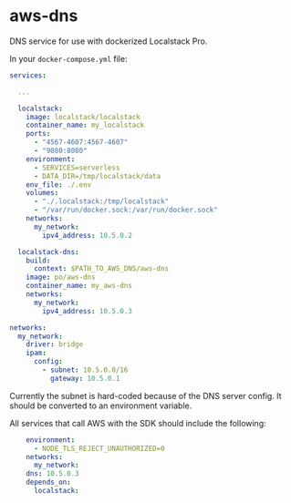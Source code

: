 # aws-dns
DNS service for use with dockerized Localstack Pro.

In your `docker-compose.yml` file:

```yml
services:

  ...

  localstack:
    image: localstack/localstack
    container_name: my_localstack
    ports:
      - "4567-4607:4567-4607"
      - "9080:8080"
    environment:
      - SERVICES=serverless
      - DATA_DIR=/tmp/localstack/data
    env_file: ./.env
    volumes:
      - "./.localstack:/tmp/localstack"
      - "/var/run/docker.sock:/var/run/docker.sock"
    networks:
      my_network:
        ipv4_address: 10.5.0.2

  localstack-dns:
    build:
      context: $PATH_TO_AWS_DNS/aws-dns
    image: po/aws-dns
    container_name: my_aws-dns
    networks:
      my_network:
        ipv4_address: 10.5.0.3

networks:
  my_network:
    driver: bridge
    ipam:
      config:
        - subnet: 10.5.0.0/16
          gateway: 10.5.0.1

```
Currently the subnet is hard-coded because of the DNS server config.
It should be converted to an environment variable.

All services that call AWS with the SDK should include the following:
```yml
    environment:
      - NODE_TLS_REJECT_UNAUTHORIZED=0
    networks:
      my_network:
    dns: 10.5.0.3
    depends_on:
      localstack:

```

